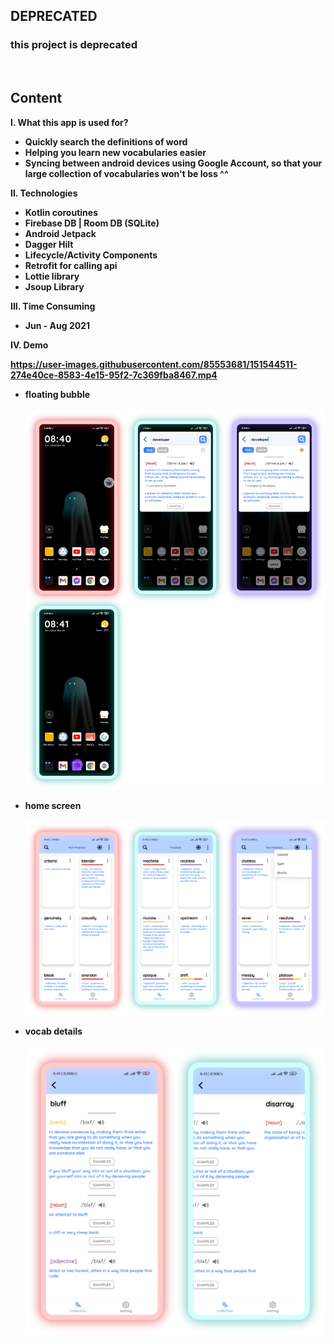## DEPRECATED
### <b> this project is deprecated <b>
</br>
  
## Content

I. What this app is used for?
  - Quickly search the definitions of word
  - Helping you learn new vocabularies easier
  - Syncing between android devices using Google Account, so that your large collection of vocabularies won't be loss ^^

II. Technologies
  - Kotlin coroutines
  - Firebase DB | Room DB (SQLite)
  - Android Jetpack
  - Dagger Hilt
  - Lifecycle/Activity Components
  - Retrofit for calling api
  - Lottie library
  - Jsoup Library

III. Time Consuming
  - Jun - Aug 2021

IV. Demo

https://user-images.githubusercontent.com/85553681/151544511-274e40ce-8583-4e15-95f2-7c369fba8467.mp4



  
- floating bubble </br> </br>
  <img src="art/bubble.png">

- home screen </br> </br>
  <img src="art/homeScreen.png">

- vocab details </br> </br>
  <img src="art/vocabDetail.png">
